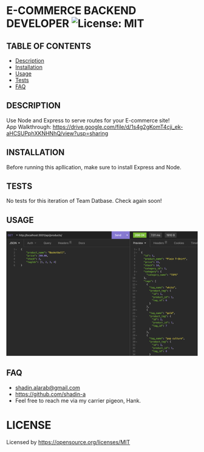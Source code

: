 
  # E-COMMERCE BACKEND DEVELOPER ![License: MIT](https://img.shields.io/badge/License-MIT-yellow.svg)

  ## TABLE OF CONTENTS
  * [Description](#description)
  * [Installation](#installation)
  * [Usage](#usage)
  * [Tests](#tests)
  * [FAQ](#faq)


  ## DESCRIPTION
  Use Node and Express to serve routes for your E-commerce site!
  </br> App Walkthrough: https://drive.google.com/file/d/1s4g2gKomT4cji_ek-aHCSUPphXKNHNhQ/view?usp=sharing

  ## INSTALLATION
 Before running this apllication, make sure to install Express and Node.

  ## TESTS
No tests for this iteration of Team Datbase. Check again soon!

  ## USAGE
  ![App in Use](MODULE13_SCREENSHOT.png)

  ## FAQ
  * shadin.alarab@gmail.com
  * https://github.com/shadin-a
  * Feel free to reach me via my carrier pigeon, Hank.

  # LICENSE
  
  Licensed by https://opensource.org/licenses/MIT

